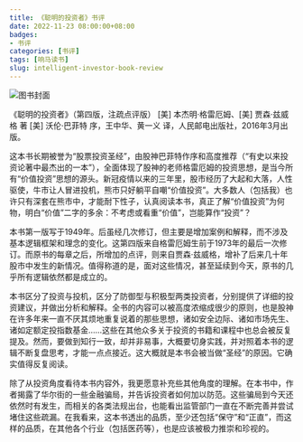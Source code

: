 ```yaml
---
title: 《聪明的投资者》书评
date: 2022-11-23 08:00:00+08:00
badges:
- 书评
categories: [书评]
tags: [响马读书]
slug: intelligent-investor-book-review
---
```


<div class="p-3 text-center">
  <img class="img-fluid" src="/images/2022/1123/book-cover.png" alt="图书封面" style="max-width:400px; max-height:400px;">
</div>

《聪明的投资者》（第四版，注疏点评版） [美] 本杰明·格雷厄姆、[美] 贾森·兹威格 著 [美] 沃伦·巴菲特 序，王中华、黄一义 译，人民邮电出版社，2016年3月出版。

这本书长期被誉为“股票投资圣经”，由股神巴菲特作序和高度推荐（“有史以来投资论著中最杰出的一本”），全面体现了股神的老师格雷厄姆的投资思想，是当今所有“价值投资”思想的源头。新冠疫情以来的三年里，股市经历了大起和大落，人性驱使，牛市让人冒进投机，熊市只好躺平自嘲“价值投资”。大多数人（包括我）也许只有深套在熊市中，才能耐下性子，认真阅读本书，真正了解“价值投资”为何物，明白“价值”二字的多余：不考虑或看重“价值”，岂能算作“投资”？

本书第一版写于1949年。后虽经几次修订，但主要是增加案例和解释，而不涉及基本逻辑框架和理念的变化。这第四版来自格雷厄姆生前于1973年的最后一次修订。而原书的每章之后，所增加的点评，则来自贾森·兹威格，增补了后来几十年股市中发生的新情况。值得称道的是，面对这些情况，甚至延续到今天，原书的几乎所有逻辑依然都是成立的。

本书区分了投资与投机，区分了防御型与积极型两类投资者，分别提供了详细的投资建议，并做出分析和解释。全书的内容可以被高度浓缩成很少的原则，也是股神在许多年来一直不厌其烦地重复说着的那些思想，诸如安全边际、诸如市场先生、诸如定额定投指数基金……这些在其他众多关于投资的书籍和课程中也总会被反复提及。然而，要做到知行一致，却并非易事，大概要切身实践，并对照着本书的逻辑不断复盘思考，才能一点点接近。这大概就是本书会被当做“圣经”的原因。它确实值得反复阅读。

除了从投资角度看待本书内容外，我更愿意补充些其他角度的理解。在本书中，作者揭露了华尔街的一些金融骗局，并告诉投资者如何加以防范。这些骗局到今天还依然时有发生，而相关的各类法规出台，也能看出监管部门一直在不断完善并尝试堵住这些疏漏。在我看来，这本书透出的品质，至少还包括“保守”和“正直”，而这样的品质，在其他各个行业（包括医药等），也是应该被极力推崇和珍视的。
